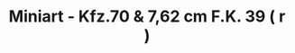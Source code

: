 ---
layout: product
title: "Miniart - Kfz.70 & 7,62 cm F.K. 39 ( r )"
price: "TBA" 
desc: "N/A"
img_path: "/assets/img/MI35189.jpg"
brand: "N/A"
available: false
special_offer: false
new: false
soon: false
cat: "010000"
subcat: "010100"
subsubcat: "0N/A"
sifra: "MI35189"
---